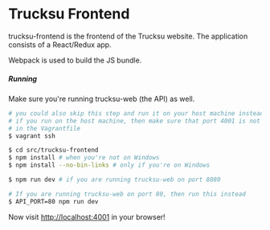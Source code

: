 # Trucksu Frontend

trucksu-frontend is the frontend of the Trucksu website. The application consists of a React/Redux app.

Webpack is used to build the JS bundle.

##### Running

Make sure you're running trucksu-web (the API) as well.

```sh
# you could also skip this step and run it on your host machine instead.
# if you run on the host machine, then make sure that port 4001 is not forwarded
# in the Vagrantfile
$ vagrant ssh

$ cd src/trucksu-frontend
$ npm install # when you're not on Windows
$ npm install --no-bin-links # only if you're on Windows

$ npm run dev # if you are running trucksu-web on port 8080

# If you are running trucksu-web on port 80, then run this instead
$ API_PORT=80 npm run dev
```

Now visit [http://localhost:4001](http://localhost:4001) in your browser!

